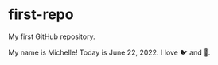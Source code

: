 # first-repo
My first GitHub repository.

My name is Michelle! Today is June 22, 2022. I love :bird: and :tennis:.
